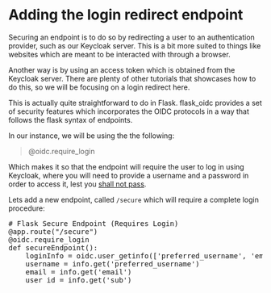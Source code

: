 # Adding the login redirect endpoint

Securing an endpoint is to do so by redirecting a user to an authentication provider, such as our Keycloak server. This is a bit more suited to things like websites which are meant to be interacted with through a browser. 

Another way is by using an access token which is obtained from the Keycloak server. There are plenty of other tutorials that showcases how to do this, so we will be focusing on a login redirect here. 

This is actually quite straightforward to do in Flask. flask_oidc provides a set of security features which incorporates the OIDC protocols in a way that follows the flask syntax of endpoints.

In our instance, we will be using the the following:

> @oidc.require_login

Which makes it so that the endpoint will require the user to log in using Keycloak, where you will need to provide a username and a password in order to access it, lest you [shall not pass]().

Lets add a new endpoint, called `/secure` which will require a complete login procedure:

<pre class="file" data-filename="project/api.py" data-target="insert" data-marker="# Flask Login Redirect">
# Flask Secure Endpoint (Requires Login)
@app.route("/secure")
@oidc.require_login
def secureEndpoint():
    loginInfo = oidc.user_getinfo(['preferred_username', 'email', 'sub'])
    username = info.get('preferred_username')
    email = info.get('email')
    user_id = info.get('sub')
</pre>

